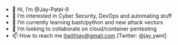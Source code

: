 - 👋 Hi, I’m @Jay-Patel-9
- 👀 I’m interested in Cyber Security, DevOps and automating stuff
- 🌱 I’m currently learning bash/python and new attack vectors
- 💞️ I’m looking to collaborate on cloud/container pentesting 
- 📫 How to reach me  itwithjay@gmail.com [Twitter: @jay_yaml]

<!---
Jay-Patel-9/Jay-Patel-9 is a ✨ special ✨ repository because its `README.md` (this file) appears on your GitHub profile.
You can click the Preview link to take a look at your changes.
--->
